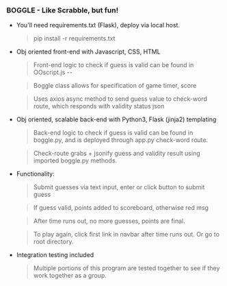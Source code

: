 ### BOGGLE - Like Scrabble, but fun!

- You'll need requirements.txt (Flask), deploy via local host.
	> pip install -r requirements.txt

- Obj oriented front-end with Javascript, CSS, HTML
	> Front-end logic to check if guess is valid can be found in OOscript.js -- 

	> Boggle class allows for specification of game timer, score 

	> Uses axios async method to send guess value to check-word route, which responds with validity status json

- Obj oriented, scalable back-end with Python3, Flask (jinja2) templating
	> Back-end logic to check if guess is valid can be found in boggle.py, and is deployed through app.py check-word route.

	> Check-route grabs + jsonify guess and validity result using imported boggle.py methods. 

- Functionality:
	
	>Submit guesses via text input, enter or click button to submit guess

	>If guess valid, points added to scoreboard, otherwise red msg

	>After time runs out, no more guesses, points are final. 

	>To play again, click first link in navbar after time runs out. Or go to root directory.

- Integration testing included
	> Multiple portions of this program are tested together to see if they work together as a group.

